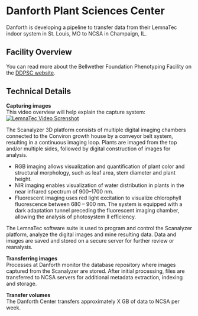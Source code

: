 # Danforth Plant Sciences Center
Danforth is developing a pipeline to transfer data from their LemnaTec indoor system in St. Louis, MO to NCSA in Champaign, IL.

## Facility Overview
You can read more about the Bellwether Foundation Phenotyping Facility on the [DDPSC website](https://www.danforthcenter.org/scientists-research/core-technologies/phenotyping).

## Technical Details
**Capturing images**  
This video overview will help explain the capture system:  
[![LemnaTec Video Screnshot](http://img.youtube.com/vi/QCgLuIqiC9E/0.jpg)](https://www.youtube.com/watch?v=QCgLuIqiC9E)

The Scanalyzer 3D platform consists of multiple digital imaging chambers connected to the Conviron growth house by a conveyor belt system, resulting in a continuous imaging loop. Plants are imaged from the top and/or multiple sides, followed by digital construction of images for analysis.
 
* RGB imaging allows visualization and quantification of plant color and structural morphology, such as leaf area, stem diameter and plant height.
* NIR imaging enables visualization of water distribution in plants in the near infrared spectrum of 900–1700 nm.
* Fluorescent imaging uses red light excitation to visualize chlorophyll fluorescence between 680 – 900 nm. The system is equipped with a dark adaptation tunnel preceding the fluorescent imaging chamber, allowing the analysis of photosystem II efficiency.  

The LemnaTec software suite is used to program and control the Scanalyzer platform, analyze the digital images and mine resulting data. Data and images are saved and stored on a secure server for further review or reanalysis.

**Transferring images**  
Processes at Danforth monitor the database repository where images captured from the Scanalyzer are stored. After initial processing, files are transferred to NCSA servers for additional metadata extraction, indexing and storage.

**Transfer volumes**  
The Danforth Center transfers approximately X GB of data to NCSA per week.